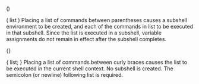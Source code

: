 ()

( list )
Placing a list of commands between parentheses causes a subshell environment to be created, and each of the commands in list to be executed in that subshell. Since the list is executed in a subshell, variable assignments do not remain in effect after the subshell completes.

{}

{ list; }
Placing a list of commands between curly braces causes the list to be executed in the current shell context. No subshell is created. The semicolon (or newline) following list is required.
